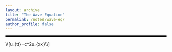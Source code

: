 ```yaml
---
layout: archive
title: "The Wave Equation"
permalink: /notes/wave-eq/
author_profile: false
---
```

<hr style="border: 2px solid black;">
\\[u_{tt}=c^2u_{xx}\\]
